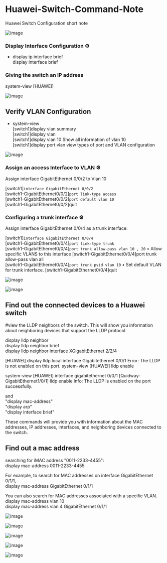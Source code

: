 # Huawei-Switch-Command-Note
Huawei Switch Configuration short note


![image](https://github.com/user-attachments/assets/88840a90-7369-443f-91fc-facde9774d63)



### Display Interface Configuration ⚙️

-  <HUAWEI> display ip interface brief     
   <HUAWEI> display interface brief 


### Giving the switch an IP address

<HUAWEI> system-view
[HUAWEI] 
   
  
![image](https://github.com/user-attachments/assets/17ea9407-2604-4627-a626-9fa6f7a06570)



  ## Verify VLAN Configuration   

- system-view  
[switch1]display vlan summary	      
[switch1]display vlan	     
[switch1]display vlan 10	   Show all information of vlan 10     
[switch1]display port vlan	   view types of port and VLAN configuration    



![image](https://github.com/user-attachments/assets/3779a87a-ff9e-4010-9b2d-c7460b9fbfc4)


### Assign an access Interface to VLAN ⚙️   

Assign interface GigabitEthernet 0/0/2 to Vlan 10

[switch1]`interface GigabitEthernet 0/0/2`      
[switch1-GigabitEthernet0/0/2]`port link-type access`       
[switch1-GigabitEthernet0/0/2]`port default vlan 10`       
[switch1-GigabitEthernet0/0/2]quit


### Configuring a trunk interface ⚙️ 

Assign interface GigabitEthernet 0/0/4 as a trunk interface:   

[switch1]`interface GigabitEthernet 0/0/4`   
[switch1-GigabitEthernet0/0/4]`port link-type trunk`    
[switch1-GigabitEthernet0/0/4]`port trunk allow-pass vlan 10 , 20`   •	Allow specific VLANS to this interface
[switch1-GigabitEthernet0/0/4]port trunk allow-pass vlan all    
[switch1-GigabitEthernet0/0/4]`port trunk pvid vlan 10`    •	Set default VLAN for trunk interface.
[switch1-GigabitEthernet0/0/4]quit

![image](https://github.com/user-attachments/assets/437be43d-e9bc-48a3-861d-4e51e4cfb4f5)

![image](https://github.com/user-attachments/assets/140a57e1-cb21-46f5-a6d6-a73f7cd5f69c)


## Find out the connected devices to a Huawei switch 

#view the LLDP neighbors of the switch. This will show you information about neighboring devices that support the LLDP protocol

display lldp neighbor    
display lldp neighbor brief      
display lldp neighbor interface XGigabitEthernet 2/2/4   

[HUAWEI] display lldp local interface Gigabitethernet 0/0/1
Error: The LLDP is not enabled on this port.
<HUAWEI> system-view
[HUAWEI] lldp enable

<HUAWEI> system-view
[HUAWEI] interface gigabitethernet 0/0/1
[Quidway-GigabitEthernet1/0/1] lldp enable
Info: The LLDP is enabled on the port successfully.

and     
 "display mac-address"    
 "display arp"      
 "display interface brief"    
 

 
 
These commands will provide you with information about the MAC addresses, IP addresses, interfaces, and neighboring devices 
connected to the switch.

## Find out a mac address

searching for iMAC address "0011-2233-4455":    
display mac-address 0011-2233-4455     

For example, to search for MAC addresses on interface GigabitEthernet 0/1/1,    
display mac-address GigabitEthernet 0/1/1     

You can also search for MAC addresses associated with a specific VLAN.    
display mac-address vlan 10    
display mac-address vlan 4 GigabitEthernet 0/1/1    


![image](https://github.com/user-attachments/assets/810b73d1-386e-469f-a25b-1459ea29205c)

![image](https://github.com/user-attachments/assets/8651914c-6bd5-459e-9cce-11ceac1b9782)

![image](https://github.com/user-attachments/assets/780c58d4-3f06-4954-9e48-d935eb77bafe)


![image](https://github.com/user-attachments/assets/966f4f86-0529-401b-8553-b9d0ef8ac389)


![image](https://github.com/user-attachments/assets/09f8e033-a00d-4856-9249-d23a3dfbf4e2)

